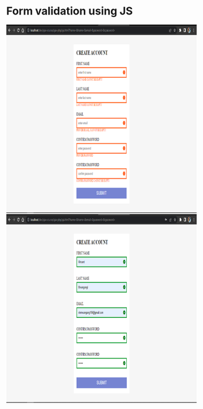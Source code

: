 <h1>Form validation using JS </h1>



<img src="https://github.com/mwangangi1998/javascript-form-validation/blob/master/images/001.PNG" width="100%" height="500"/>

<img src="https://github.com/mwangangi1998/javascript-form-validation/blob/master/images/002.PNG" height="500"/>


